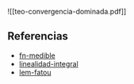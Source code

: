 ![[teo-convergencia-dominada.pdf]]

## Referencias
- [fn-medible](./fn-medible.md)
- [linealidad-integral](./linealidad-integral.md)
- [lem-fatou](./lem-fatou.md)
